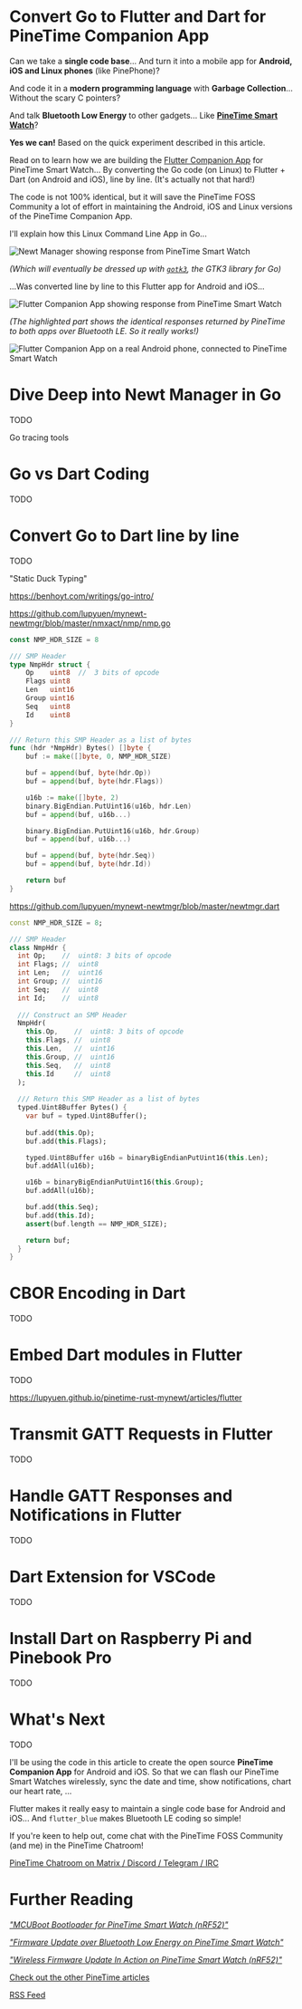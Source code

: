 # Convert Go to Flutter and Dart for PineTime Companion App

Can we take a __single code base__... And turn it into a mobile app for __Android, iOS and Linux phones__ (like PinePhone)?

And code it in a __modern programming language__ with __Garbage Collection__... Without the scary C pointers?

And talk __Bluetooth Low Energy__ to other gadgets... Like [__PineTime Smart Watch__](https://wiki.pine64.org/index.php/PineTime)?

__Yes we can!__ Based on the quick experiment described in this article.

Read on to learn how we are building the [Flutter Companion App](https://github.com/lupyuen/pinetime-companion) for PineTime Smart Watch... By converting the Go code (on Linux) to Flutter + Dart (on Android and iOS), line by line. (It's actually not that hard!)

The code is not 100% identical, but it will save the PineTime FOSS Community a lot of effort in maintaining the Android, iOS and Linux versions of the PineTime Companion App.

I'll explain how this Linux Command Line App in Go...

![Newt Manager showing response from PineTime Smart Watch](https://lupyuen.github.io/images/companion-newtmgr.png)

_(Which will eventually be dressed up with [`gotk3`](https://github.com/gotk3/gotk3), the GTK3 library for Go)_

...Was converted line by line to this Flutter app for Android and iOS...

![Flutter Companion App showing response from PineTime Smart Watch](https://lupyuen.github.io/images/companion-response.png)

_(The highlighted part shows the identical responses returned by PineTime to both apps over Bluetooth LE. So it really works!)_

![Flutter Companion App on a real Android phone, connected to PineTime Smart Watch](https://lupyuen.github.io/images/companion-title.png)

# Dive Deep into Newt Manager in Go

TODO

Go tracing tools

# Go vs Dart Coding

TODO

# Convert Go to Dart line by line

TODO

"Static Duck Typing"

https://benhoyt.com/writings/go-intro/

https://github.com/lupyuen/mynewt-newtmgr/blob/master/nmxact/nmp/nmp.go

```go
const NMP_HDR_SIZE = 8

/// SMP Header
type NmpHdr struct {
	Op    uint8  //  3 bits of opcode
	Flags uint8
	Len   uint16
	Group uint16
	Seq   uint8
	Id    uint8
}

/// Return this SMP Header as a list of bytes
func (hdr *NmpHdr) Bytes() []byte {
	buf := make([]byte, 0, NMP_HDR_SIZE)

	buf = append(buf, byte(hdr.Op))
	buf = append(buf, byte(hdr.Flags))

	u16b := make([]byte, 2)
	binary.BigEndian.PutUint16(u16b, hdr.Len)
	buf = append(buf, u16b...)

	binary.BigEndian.PutUint16(u16b, hdr.Group)
	buf = append(buf, u16b...)

	buf = append(buf, byte(hdr.Seq))
	buf = append(buf, byte(hdr.Id))

	return buf
}
```

https://github.com/lupyuen/mynewt-newtmgr/blob/master/newtmgr.dart

```dart
const NMP_HDR_SIZE = 8;

/// SMP Header
class NmpHdr {
  int Op;    //  uint8: 3 bits of opcode
  int Flags; //  uint8
  int Len;   //  uint16
  int Group; //  uint16
  int Seq;   //  uint8
  int Id;    //  uint8
  
  /// Construct an SMP Header
  NmpHdr(
    this.Op,    //  uint8: 3 bits of opcode
    this.Flags, //  uint8
    this.Len,   //  uint16
    this.Group, //  uint16
    this.Seq,   //  uint8
    this.Id     //  uint8
  );
  
  /// Return this SMP Header as a list of bytes
  typed.Uint8Buffer Bytes() {
    var buf = typed.Uint8Buffer();
    
    buf.add(this.Op);
    buf.add(this.Flags);

    typed.Uint8Buffer u16b = binaryBigEndianPutUint16(this.Len);
    buf.addAll(u16b);

    u16b = binaryBigEndianPutUint16(this.Group);
    buf.addAll(u16b);

    buf.add(this.Seq);
    buf.add(this.Id);
    assert(buf.length == NMP_HDR_SIZE);

    return buf;
  }  
}
```

# CBOR Encoding in Dart

TODO

# Embed Dart modules in Flutter

TODO

https://lupyuen.github.io/pinetime-rust-mynewt/articles/flutter

# Transmit GATT Requests in Flutter

TODO

# Handle GATT Responses and Notifications in Flutter

TODO

# Dart Extension for VSCode

TODO

# Install Dart on Raspberry Pi and Pinebook Pro

TODO

# What's Next

TODO

I'll be using the code in this article to create the open source __PineTime Companion App__ for Android and iOS. So that we can flash our PineTime Smart Watches wirelessly, sync the date and time, show notifications, chart our heart rate, ...

Flutter makes it really easy to maintain a single code base for Android and iOS... And `flutter_blue` makes Bluetooth LE coding so simple!

If you're keen to help out, come chat with the PineTime FOSS Community (and me) in the PineTime Chatroom!

[PineTime Chatroom on Matrix / Discord / Telegram / IRC](https://wiki.pine64.org/index.php/PineTime#Community)

# Further Reading

_["MCUBoot Bootloader for PineTime Smart Watch (nRF52)"](https://lupyuen.github.io/pinetime-rust-mynewt/articles/mcuboot)_

_["Firmware Update over Bluetooth Low Energy on PineTime Smart Watch"](https://lupyuen.github.io/pinetime-rust-mynewt/articles/dfu)_

_["Wireless Firmware Update In Action on PineTime Smart Watch (nRF52)"](https://lupyuen.github.io/pinetime-rust-mynewt/articles/dfutest)_

[Check out the other PineTime articles](https://github.com/lupyuen/pinetime-rust-mynewt/blob/master/README.md)

[RSS Feed](https://lupyuen.github.io/rss.xml)
